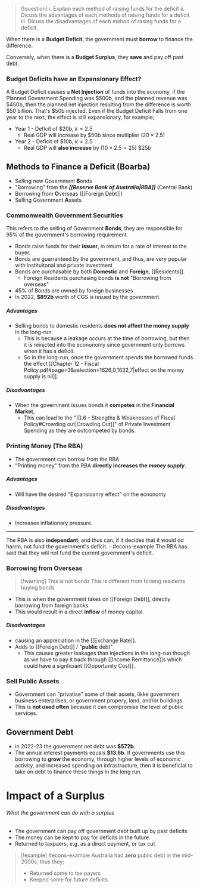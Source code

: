 >[!question]
>i. Explain each method of raising funds for the deficit
>ii. Dicuss the advantages of each methods of raising funds for a deficit
>iii. Dicuss the disadvantages of each mehod of rasing funds for a deficit.

When there is a **Budget Deficit**, the government must **borrow** to finance the difference. 

Conversely, when there is a **Budget Surplus**, they **save** and pay off past debt.

### Budget Deficits have an **Expansionary** Effect?
A Budget Deficit causes a **Net Injection** of funds into the economy, if the Planned Govenrment Spending was $500b, and the planned revenue was $450b, then the planned net injection resulting from the difference is worth $50 billion. That's $50b injected.
Even if the Budget Deficit Falls from one year to the next, the effect is still expansionary, for example;
- Year 1 - Deficit of $20b, $k=2.5$
	- Real GDP will increase by \$50b since mutliplier ($20 \times 2.5$)
- Year 2 - Deficit of $10b, $k = 2.5$
	- Real GDP will **also increase** by ($10 \times 2.5=25$) $25b

## Methods to Finance a Deficit (Boarba)
- Selling new Government **B**onds
- "Borrowing" from the ***[[Reserve Bank of Australia|RBA]]*** (Central Bank)
- Borrowing from **O**verseas ([[Foreign Debt]])
- Selling Government **A**ssets



### Commonwealth Government Securities
This refers to the selling of Government **Bonds**, they are responsible for 95% of the government's borrowing requirement. 


- Bonds raise funds for their **issuer**, in return for a rate of interest to the buyer.
- Bonds are guarranteed by the government, and thus, are very popular with instituitonal and private investment
- Bonds are purchasable by both **Domestic** and **Foreign**, [[Residents]].
	- Foreign Residents purchasing bonds **is not** "Borrowing from overseas"
- 45% of Bonds are owned by foreign businesses
- In 2022, **$892b** worth of CGS is issued by the government.

##### Advantages
- Selling bonds to domestic residents **does not affect the money supply** in the long-run.
	- This is because a leakage occurs at the time of borrowing, but then it is reinjcted into the econonomy since government only borrows when it has a deficit.
	- So in the long-run, once the government spends the borrowed funds the effect [[Chapter 12 - Fiscal Policy.pdf#page=3&selection=1626,0,1632,7|effect on the money supply is nil]].
##### Disadvantages
- When the government issues bonds it **competes** in the **Financial Market**,
	- This can lead to the "[[L6 - Strengths & Weaknesses of Fiscal Policy#Crowding out|Crowding Out]]" of Private Investment Spending as they are outcompeted by bonds.

### Printing Money (The RBA)
- The government can borrow from the RBA
- "Printing money" from the RBA **directly increases the *money supply***. 
##### Advantages
- Will have the desired "Expansioanry effect" on the ecnonomy
##### Disadvantages
- Increases inflationary pressure.
---
The RBA is also **independant**, and thus can, if it decides that it would od harrm, not fund the government's deficit.
	- #econs-example The RBA has said that they will not fund the current government's deficit.

### Borrowing from Overseas
>[!warning] This is not bonds
>This is different from forieng residents buying bonds

- This is when the govenrment takes on [[Foreign Debt]], directly borrowing from foreign banks.
- This would result in a direct **inflow** of money capital.
##### Disadvantages
-  causing an appreciation in the [[Exchange Rate]].
- Adds to [[Foreign Debt]] / "**public** debt"
	- This causes greater leakages than injections in the long-run though as we have to pay it back through [[Income Remittance]]s which could have a signficiant [[Opportunity Cost]].
### Sell Public Assets
- Government can "privatise" some of their assets, likke government business enterprises, or government propery, land, and/or buildings.
- This is **not used often** because it can compromise the level of public services.

## Government Debt
- in 2022-23 the government net debt was **$572b**.
- The annual interest payments equals **$13.6b**.
If governments use this borrowing to **grow** the economy, through higher levels of economic activity, and increased spending on infrastructure, then it is beneficial to take on debt to finance these things in the long run.

# Impact of a Surplus
###### What the government can do with a surplus
- The government can pay off government debt built up by past deficits
- The money can be kept to pay for deficits in the future.
- Returned to taxpaers, e.g. as a direct payment, or tax cut

>[!example] #econs-example 
>Australia had **zero** public debt in the mid-2000s, thus they;
>- Returned some to tax payers
>- Keeped some for future deficits

